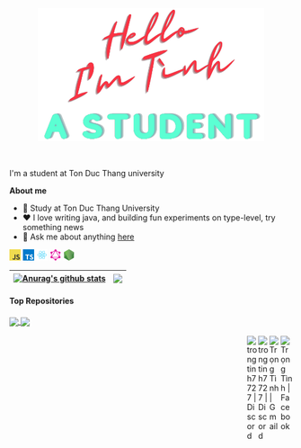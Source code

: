 <p align="center"><a href="https://anuraghazra.github.io"><img width="80%" src="./assets/gh-readme-header.png" /></a></p>

<br />

I'm a student at Ton Duc Thang university

**About me**

- 💼 Study at Ton Duc Thang University
- ❤️ I love writing java, and building fun experiments on type-level, try something news
- 💬 Ask me about anything [here](https://github.com/trongtinh7727/trongtinh7727/issues)

<code><img height="20" src="https://raw.githubusercontent.com/github/explore/80688e429a7d4ef2fca1e82350fe8e3517d3494d/topics/javascript/javascript.png"></code>
<code><img height="20" src="https://raw.githubusercontent.com/github/explore/80688e429a7d4ef2fca1e82350fe8e3517d3494d/topics/typescript/typescript.png"></code>
<code><img height="20" src="https://raw.githubusercontent.com/github/explore/80688e429a7d4ef2fca1e82350fe8e3517d3494d/topics/react/react.png"></code>
<code><img height="20" src="https://raw.githubusercontent.com/github/explore/5c058a388828bb5fde0bcafd4bc867b5bb3f26f3/topics/graphql/graphql.png"></code>
<code><img height="20" src="https://raw.githubusercontent.com/github/explore/80688e429a7d4ef2fca1e82350fe8e3517d3494d/topics/nodejs/nodejs.png"></code>    


| <a href="https://github.com/trongtinh7727"><img align="center" src="https://github-readme-stats.vercel.app/api?username=trongtinh7727&show_icons=true&include_all_commits=true&theme=buefy&hide_border=true" alt="Anurag's github stats" /></a> | <a href="https://github.com/trongtinh7727"><img align="center" src="https://github-readme-stats.vercel.app/api/top-langs/?username=trongtinh7727&layout=compact&theme=buefy&hide_border=true" /></a> |
| ------------- | ------------- |

#### Top Repositories


<a href="https://github.com/trongtinh7727/csv">
  <img align="center" src="https://github-readme-stats.vercel.app/api/pin/?username=trongtinh7727&repo=csv&theme=buefy" />
</a>
<a href="https://github.com/trongtinh7727/Java-OOP">
  <img align="center" src="https://github-readme-stats.vercel.app/api/pin/?username=trongtinh7727&repo=Java-OOP&theme=buefy" />
</a>

<br />
<br />

<a href="https://www.facebook.com/trongtinh7727">
  <img align="right" alt="Trọng Tình | Facebook" width="21px" src="https://raw.githubusercontent.com/trongtinh7727/trongtinh7727/main/assets/facebook-circular-logo.png" />
</a>
<a href="mailto:trongtinh7727@gmail.com">
  <img align="right" alt="Trọng Tình | Gmail" width="20px" src="https://raw.githubusercontent.com/trongtinh7727/trongtinh7727/main/assets/gmail.png" />
</a>

<a href="https://www.instagram.com/trongtinh7727/">
  <img align="right" alt="trongtinh7727 | Discord" width="20px" src="https://raw.githubusercontent.com/trongtinh7727/trongtinh7727/main/assets/instagram.png">
</a>
<a href="https://www.discordapp.com/users/861617197410549760">
  <img align="right" alt="trongtinh7727 | Discord" width="20px" src="https://raw.githubusercontent.com/trongtinh7727/trongtinh7727/17960bbd41ed223cefc81172d5d517747ec348b9/assets/discord-round.svg">
</a>
